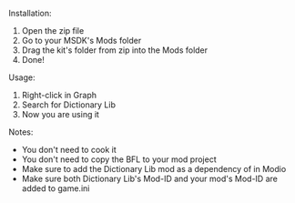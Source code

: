 Installation:
1. Open the zip file
2. Go to your MSDK's Mods folder
3. Drag the kit's folder from zip into the Mods folder
4. Done!


Usage:
1. Right-click in Graph
2. Search for Dictionary Lib
3. Now you are using it


Notes:
+ You don't need to cook it
+ You don't need to copy the BFL to your mod project
+ Make sure to add the Dictionary Lib mod as a dependency of in Modio
+ Make sure both Dictionary Lib's Mod-ID and your mod's Mod-ID are added to game.ini
